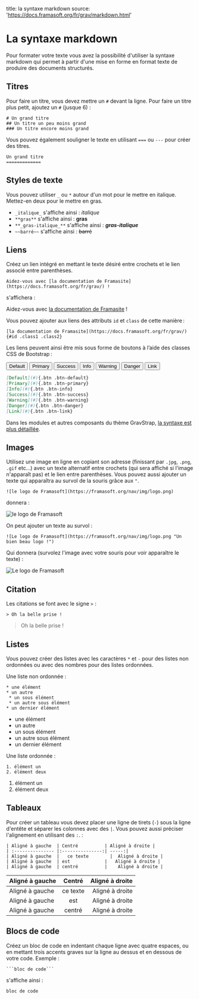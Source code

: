 title: la syntaxe markdown
source: 'https://docs.framasoft.org/fr/grav/markdown.html'

# La syntaxe markdown

Pour formater votre texte vous avez la possibilité d'utiliser la syntaxe markdown qui permet à partir d'une mise en forme en format texte de produire des documents structurés.

## Titres
Pour faire un titre, vous devez mettre un `#` devant la ligne. Pour faire un titre plus petit, ajoutez un `#` (jusque 6) :

```
# Un grand titre
## Un titre un peu moins grand
### Un titre encore moins grand
```
Vous pouvez également souligner le texte en utilisant `===` ou `---` pour créer des titres.

```
Un grand titre
=============
```

## Styles de texte
Vous pouvez utiliser `_` ou `*` autour d'un mot pour le mettre en italique. Mettez-en deux pour le mettre en gras.
*  `_italique_` s'affiche ainsi : _italique_
*  `**gras**` s'affiche ainsi : **gras**
* `**_gras-italique_**` s'affiche ainsi : **_gras-italique_**
* `~~barré~~` s'affiche ainsi : ~~barré~~


## Liens
Créez un lien intégré en mettant le texte désiré entre crochets et le lien associé entre parenthèses.

`Aidez-vous avec [la documentation de Framasite](https://docs.framasoft.org/fr/grav/) !`

s'affichera :

Aidez-vous avec [la documentation de Framasite](https://docs.framasoft.org/fr/grav/) !

Vous pouvez ajouter aux liens des attributs `id` et `class` de cette manière :

    [la documentation de Framasite](https://docs.framasoft.org/fr/grav/){#id .class1 .class2}

Les liens peuvent ainsi être mis sous forme de boutons à l’aide des classes CSS de Bootstrap :
<p>
<button type="button" class="btn btn-default ">Default</button>
<button type="button" class="btn btn-primary ">Primary</button>
<button type="button" class="btn btn-success ">Success</button>
<button type="button" class="btn btn-info ">Info</button>
<button type="button" class="btn btn-warning ">Warning</button>
<button type="button" class="btn btn-danger ">Danger</button>
<button type="button" class="btn btn-link ">Link</button>
</p>

``` markdown
[Default](#){.btn .btn-default}
[Primary](#){.btn .btn-primary}
[Info](#){.btn .btn-info}
[Success](#){.btn .btn-success}
[Warning](#){.btn .btn-warning}
[Danger](#){.btn .btn-danger}
[Link](#){.btn .btn-link}
```

Dans les modules et autres composants du thème GravStrap, [la syntaxe est plus détaillée](https://docs.framasoft.org/fr/grav/composants-de-base.html#boutons).

## Images
Utilisez une image en ligne en copiant son adresse (finissant par `.jpg`, `.png`, `.gif` etc…) avec un texte alternatif entre crochets (qui sera affiché si l'image n'apparaît pas) et le lien entre parenthèses. Vous pouvez aussi ajouter un texte qui apparaîtra au survol de la souris grâce aux `"`.

```
![le logo de Framasoft](https://framasoft.org/nav/img/logo.png)
```
donnera :

![le logo de Framasoft](https://framasoft.org/nav/img/logo.png)

On peut ajouter un texte au survol :

```
![Le logo de Framasoft](https://framasoft.org/nav/img/logo.png "Un bien beau logo !")
```
Qui donnera (survolez l'image avec votre souris pour voir apparaître le texte) :

![Le logo de Framasoft](https://framasoft.org/nav/img/logo.png "Un bien beau logo !")

## Citation
Les citations se font avec le signe `>` :

```
> Oh la belle prise !
```

> Oh la belle prise !

## Listes
Vous pouvez créer des listes avec les caractères `*` et `-` pour des listes non ordonnées ou avec des nombres pour des listes ordonnées.

Une liste non ordonnée :

```
* une élément
* un autre
 * un sous élément
 * un autre sous élément
* un dernier élément
```

* une élément
* un autre
 * un sous élément
 * un autre sous élément
* un dernier élément

Une liste ordonnée :

```
1. élément un
2. élément deux
```

1. élément un
2. élément deux

## Tableaux
Pour créer un tableau vous devez placer une ligne de tirets (`-`) sous la ligne d'entête et séparer les colonnes avec des `|`. Vous pouvez aussi préciser l'alignement en utilisant des `:`. :

```
| Aligné à gauche  | Centré          | Aligné à droite |
| :--------------- |:---------------:| -----:|
| Aligné à gauche  |   ce texte        |  Aligné à droite |
| Aligné à gauche  | est             |   Aligné à droite |
| Aligné à gauche  | centré          |    Aligné à droite |
```

| Aligné à gauche  | Centré          | Aligné à droite |
| :--------------- |:---------------:| -----:|
| Aligné à gauche  |   ce texte        |  Aligné à droite |
| Aligné à gauche  | est             |   Aligné à droite |
| Aligné à gauche  | centré          |    Aligné à droite |

## Blocs de code

Créez un bloc de code en indentant chaque ligne avec quatre espaces, ou en mettant trois accents graves sur la ligne au dessus et en dessous de votre code.
Exemple :

` ```bloc de code``` `

s'affiche ainsi :

```
bloc de code
```
